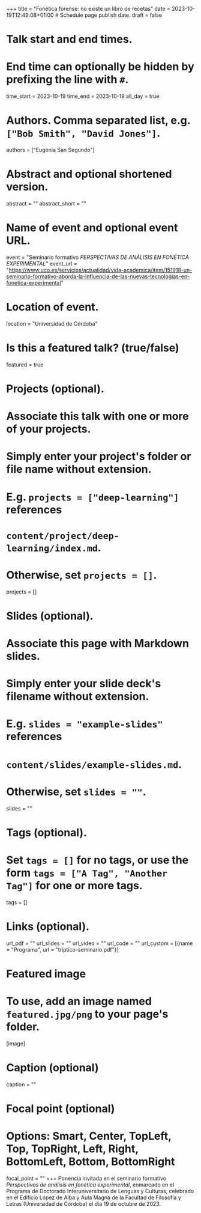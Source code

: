 +++
title = "Fonética forense: no existe un libro de recetas"
date = 2023-10-19T12:49:08+01:00  # Schedule page publish date.
draft = false

# Talk start and end times.
#   End time can optionally be hidden by prefixing the line with `#`.
time_start = 2023-10-19
time_end = 2023-10-19
all_day = true

# Authors. Comma separated list, e.g. `["Bob Smith", "David Jones"]`.
authors = ["Eugenia San Segundo"]

# Abstract and optional shortened version.
abstract = ""
abstract_short = ""

# Name of event and optional event URL.
event = "Seminario formativo *PERSPECTIVAS DE ANÁLISIS EN FONÉTICA EXPERIMENTAL*"
event_url = "https://www.uco.es/servicios/actualidad/vida-academica/item/151918-un-seminario-formativo-aborda-la-influencia-de-las-nuevas-tecnologias-en-fonetica-experimental"

# Location of event.
location = "Universidad de Córdoba"

# Is this a featured talk? (true/false)
featured = true

# Projects (optional).
#   Associate this talk with one or more of your projects.
#   Simply enter your project's folder or file name without extension.
#   E.g. `projects = ["deep-learning"]` references 
#   `content/project/deep-learning/index.md`.
#   Otherwise, set `projects = []`.
projects = []

# Slides (optional).
#   Associate this page with Markdown slides.
#   Simply enter your slide deck's filename without extension.
#   E.g. `slides = "example-slides"` references 
#   `content/slides/example-slides.md`.
#   Otherwise, set `slides = ""`.
slides = ""

# Tags (optional).
#   Set `tags = []` for no tags, or use the form `tags = ["A Tag", "Another Tag"]` for one or more tags.
tags = []

# Links (optional).
url_pdf = ""
url_slides = ""
url_video = ""
url_code = ""
url_custom = [{name = "Programa", url = "tríptico-seminario.pdf"}]

# Featured image
# To use, add an image named `featured.jpg/png` to your page's folder. 
[image]
  # Caption (optional)
  caption = ""

  # Focal point (optional)
  # Options: Smart, Center, TopLeft, Top, TopRight, Left, Right, BottomLeft, Bottom, BottomRight
  focal_point = ""
+++
Ponencia invitada en el seminario formativo *Perspectivas de análisis en fonética experimental*, enmarcado en el Programa de Doctorado Interuniversitario de Lenguas y Culturas, celebrado en el Edificio López de Alba y Aula Magna de la Facultad de Filosofía y Letras (Universidad de Córdoba) el día 19 de octubre de 2023.
